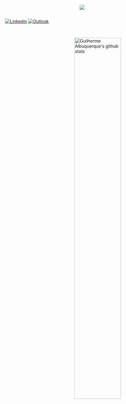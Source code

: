<p align="center">
  <img src="https://readme-typing-svg.herokuapp.com/?lines=Welcome+to+my+GitHub+profile!&center=true&width=380&height=45">
</p>

##

<!-- Your badges
You can use the website to generate badges: https://shields.io/
-->
[![Linkedin](https://img.shields.io/badge/-LinkedIn-blue?style=flat&logo=Linkedin&logoColor=white)](https://www.linkedin.com/in/guilherme-albuquerque-b9191b16b/)
[![Outlook](https://img.shields.io/badge/-Outlook-0078D4?style=flat&logo=Microsoft-Outlook&logoColor=white)](mailto:gui.arodrigues@hotmail.com)

&nbsp;
<p>
  <a href="https://github.com/onimur/handle-path-oz">
    <img width="55%" align="right" alt="Guilherme Albuquerque's github stats" src="https://github-readme-stats.vercel.app/api?username=guilherme-rodrigues&show_icons=true&hide_border=true" />
  </a>
</p>
